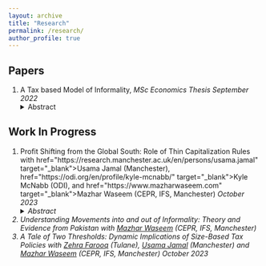 ```yaml
---
layout: archive
title: "Research"
permalink: /research/
author_profile: true
---
```


<h2>Papers</h2>
<ol>
<!--<li>  <a href="../files/InformalityPaper.pdf" target="_blank">A Tax based Model of Informality</a> , <i>MSc Economics Thesis</i></li> -->
  <li>A Tax based Model of Informality, <i> MSc Economics Thesis September 2022</i></li>
<details>
  <summary>Abstract <i></i></summary> 
  <p>In low and middle-income countries, the informal sector constitutes a significant portion of GDP and employment, posing challenges for taxation and social protection. Tax evasion tends to be a major driver of informality even in developed countries Pappadà & Rogoff (2023). This paper develops a theoretical model to understand how firms choose between formal and informal operations in the presence of imperfect enforcement. The model, inspired by Roy’s classic self-selection theory, examines the relationship between firm productivity and profit in the context of taxation. It suggests that firms with higher productivity are more likely to operate in the formal sector if there is a wider dispersion in productivity among formal firms. This dispersion is influenced by government policies, such as tax rates, evasion and compliance costs, as well as support for formal businesses and availability of educated labor. The paper lays the groundwork for an in-depth study of how tax policy affects informality.</p>
</details>
 </ol> 
<h2>Work In Progress</h2>
<ol>
  <li>Profit Shifting from the Global South: Role of Thin Capitalization Rules with <a>href="https://research.manchester.ac.uk/en/persons/usama.jamal" target="_blank">Usama Jamal</a> (Manchester),<a> href="https://odi.org/en/profile/kyle-mcnabb/" target="_blank">Kyle McNabb</a> (ODI), and <a> href="https://www.mazharwaseem.com" target="_blank">Mazhar Waseem</a> (CEPR, IFS, Manchester)</a> <i> October 2023 <i> </li>
  <details>
  <summary>Abstract <i></i></summary> 
  <p>Large multinational corporations pervasively exploit cross-country corporate tax rate differentials for profit shifting. One of the key channels that firms persistently use is to excessively lend themselves money from their foreign subsidiaries located in relatively low-tax countries. Since interest payment is tax-deductible against the profits a company makes, the host country is deprived of potential corporate tax revenues worth billions of dollars. In order to discourage this outflow of taxable profits, countries impose different anti-tax avoidance measures. In this research, we intend to study the effects of the imposition of two such reforms, namely Thin Capitalization Rule and Interest Deduction Limitation, on profit shifting by firms across the borders from Uganda. Using DiD and other quasi-experimental approaches, we intend to quantify the revenue and welfare losses caused by the profit shifting behavior of firms prior to the reforms by estimating the behavioral responses of MNCs along multiple margins including reported turnover, profits, assets, liabilities, and firm growth over time. Finally, we also intend to test whether the policy induced any anticipatory effects. </p>
</details>
  
<li>Understanding Movements into and out of Informality: Theory and Evidence from Pakistan with <a href="https://www.mazharwaseem.com" target="_blank">Mazhar Waseem</a> (CEPR, IFS, Manchester)</li>

<li>A Tale of Two Thresholds: Dynamic Implications of Size-Based Tax Policies with <a href="https://zehrafarooq.com/" target="_blank">Zehra Farooq</a> (Tulane), <a href="https://research.manchester.ac.uk/en/persons/usama.jamal" target="_blank">Usama Jamal</a> (Manchester) and <a href="https://www.mazharwaseem.com" target="_blank">Mazhar Waseem</a> (CEPR, IFS, Manchester) <i> October 2023<i> </li>

<!--   <li>Firm Responses to Retrospective Super Tax and Amnesty Schemes: Evidence from Pakistan with Zehra Farooq (Tulane)</li>
  <li>Does Fiscal Theory of Price Level Explain Inflation Spirals in Countries with Weak Institutions? with Shaheryar (Duke)</li>
  <li>What do people share? Frictions in information sharing in informal networks: Evidence from Interactive voice response data from Pakistan with Syeda Masooma Naqvi (USE Viterbi)</li>
  <li>What explains religious extremism in Pakistan: Evidence from text of two decades of newspaper articles with Syeda Masooma Naqvi (USC Viterbi)</li> -->

</ol>
